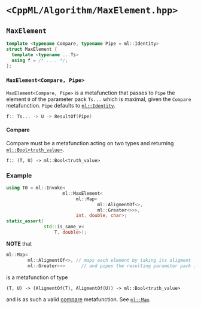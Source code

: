 # `<CppML/Algorithm/MaxElement.hpp>`

## `MaxElement`

```c++
template <typename Compare, typename Pipe = ml::Identity>
struct MaxElement {
  template <typename ...Ts>
  using f = /* .... */;
};
```
### `MaxElement<Compare, Pipe>`

`MaxElement<Compare, Pipe>` is a metafunction that passes to `Pipe` the element `U` of the parameter pack `Ts...` which is maximal, given the `Compare` metafunction. `Pipe` defaults to [`ml::Identity`](../Functional/Identity.md).

```c++
f:: Ts... -> U -> ResultOf(Pipe)
```

#### Compare

Compare must be a metafunction acting on two types and returning [`ml::Bool<truth_value>`](../Vocabulary/Value.md).
```
f:: (T, U) -> ml::Bool<truth_value>
```

### Example

```c++
using T0 = ml::Invoke<
                     ml::MaxElement<
                          ml::Map<
                                  ml::AligmentOf<>,
                                  ml::Greater<>>>,
                          int, double, char>;
static_assert(
              std::is_same_v<
                  T, double>);
```

**NOTE** that
```c++
ml::Map<
        ml::AligmentOf<>, // maps each element by taking its aligment
        ml::Greater<>>      // and pipes the resulting parameter pack into greater
```
is a metafunction of type
```
(T, U) -> (AligmentOf(T), AligmentOf(U)) -> ml::Bool<truth_value>
```
and is as such a valid [compare](#compare) metafunction. See [`ml::Map`](../Functional/Map.md).
